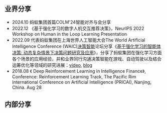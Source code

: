 ## 业界分享
* 2024.10 蚂蚁集团首篇COLM'24智能对齐与会分享 
* 2022.12 《基于强化学习的数字人机交互推荐决策》，NeurIPS 2022 Workshop on Human in the Loop Learning Presentation
* 2022.09 代表蚂蚁集团在上海世界人工智能大会The World Artificial Intelligence Conference (WAIC)[决策智能](http://rlchina.org/topic/548)论坛分享《[基于强化学习的智能体决策: 动态复杂情景下决策问题研究及应用](https://www.bilibili.com/video/BV1Fe411M732/)》，分享了蚂蚁集团在强化学习方面各个场景的应用经验，并和业界同行沟通决策智能在游戏、自动驾驶以及结合运筹优化等领域的研究进展：[video](https://www.bilibili.com/video/BV1Fe411M732/), [blog](http://rlchina.org/topic/548)
* 2018.08 《 Deep Reinforcement Learning in Intelligence Finance》, Conference: Reinforcement Learning Track, The Pacific Rim International Conference on Artificial Intelligence (PRICAI), Nanjing, China. Aug 28

## 内部分享
[//]: # (* 2023.08 达摩院智能决策印卧涛教授团队分享蚂蚁强化学习在公司各个业务线的应用现状、达摩院同学分享SafeRL在电网调度中的应用及MindOpt框架交流分享)
[//]: # (* 2023.06 邀请北京大学邓小铁教授分享多智能体领域《马尔科夫博弈的近似完美均衡》最新进展)
[//]: # (* 2023.05 邀请南洋理工大学安波教授来蚂蚁集团北京分部分享《基于强化学习的量化交易》&#40;探讨RL在QT方面的最新进展和未来研究方向&#41;及《Distributed AI: Scalability, Efficiency, and Generalizability》&#40;探讨多智能体博弈结合分布式智能在业界的最新进展&#41;)
[//]: # (* 2023.05 蚂蚁集团财富事业部智能生成团队分享RLHF框架及其在AIGC领域的可控内容生成实现方案：《RLHF for AIGC-Reinforment Learning From Human Feedback&#40;RLHF&#41; for AIGC》)
[//]: # (* 2023.02 蚂蚁集团人工智能部多模态内容生成团队分享超大规模分布式PPO实现及RLHF框架: 《Distributed Proximal Policy Optimization-Distributed Training for Reinforment Learning From Human Feedback&#40;RLHF&#41;》)
[//]: # (* 2022.01-06 蚂蚁集团跟达摩院数字人团队、财富技术部大团队、财富基金推荐团队等多个团队分享蚂蚁强化学习平台建设相关工作)
[//]: # (* 2021.01-20.12  团队ATA分享《Representation Reinforcement Learning在动态定价中的应用》或《强化定价：使用深度强化方法进行用户维度定价》：《ReinforcementPricing 1.0: 使用Soft Actor Critic进行用户级别定价》、《ReinforcementPricing 2.0: 使用基于模型的深度强化学习算法进行用户维度定价》、《Goal-conditioned Pricing 1.0: 使用深度强化学习在多目标场景中进行用户维度定价》、《多智能体博弈学习原理及应用》，在ATA分享分享《基于MetaRL的多场景动态决策算法框架》、在ATA及蚂蚁技术大学、财富技术部、支付线用户增长策略团队分享《基于元强化学习的多场景动态决策算法及应用》，人工智能部图谱推理团队、支付线用户增长策略团队分享强化模型评估算法及平台组件，智能客资线算法同学分享《强化学习基础技术及应用》)
[//]: # (* 2019.04-2019.09  团队ATA分享《营销2.0——蚂蚁AI助力借呗迈入智能营销时代》、《AI赋能企业营销——从智能文案到千人千面》)
[//]: # (* 2018.04-2018.09  蚂蚁技术大学青年近卫军分享《ARL&#40;Agent-based RL&#41;：动态场景下的强化模型探索》；国际及B2B事业部《DRL原理及PAI组件使用》)
[//]: # (* 2017.11-2018.03 团队ATA分享《从AlphaGo到金融营销：深度强化学习助力花呗双十一签约》荣获2017年度双十一征文“一技绝尘”大奖、成为蚂蚁集团唯一上榜文章)